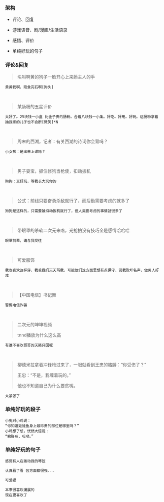 ### 架构

- 评论、回复

- 游戏语音、剧/漫画/生活语录

- 感悟、评价

- 单纯好玩的句子

  



### 评论&回复

> 名叫啊黄的狗子一脸开心上来舔主人的手

```
黄黄我啊，刚食完石啊[狗头]
```

<br/>

> 某肠粉的五星评价

```
太好了。25块钱一小盒 比金子贵的肠粉。合着八块钱一小条。好吃。好用。好玩。这肠粉拿着抽我家的儿子也不会断[微笑]*N
```

<br/>

> 周末的西湖，记者：有关西湖的诗词你会背吗？

```
小女孩：是出来上课吗？
```

<br/>

> 男子耍宝，抓住修狗当枪使，扣动扳机

```
狗狗：真好玩，等我长大玩你的
```

<br/>

> 公式：前线只要奋勇杀敌就行了，而后勤需要考虑的就多了

```
狗狗是这样的，只需要被扣动扳机就行了，但人类要考虑的事情就很多了
```

<br/>

> 带眼罩的杀软二次元来咯，光抢拍没有技巧全是感情哈哈哈

```
眼罩前辈，请与我交往
```

<br/>

> 可爱服饰

```
我也喜欢这样穿，我爸我妈天天骂我，可能他们这方面思想有点保守，说我败坏名声，做男人好难
```

<br/>

> 【中国电信】书记舞

```
警惕电信诈骗
```

<br/>

> 二次元的坤坤视频
>
> tnnd播放为什么这么高

```
有谁不喜欢哥哥的天籁只因呢
```







<br/>

> 柳德米拉拿着冲锋枪过来了，一眼就看到王忠的胳膊：“你受伤了？”
>
> 王忠：“不是，我缠着玩的。”
>
> 他也不知道自己为什么要贫嘴。

```
太紧张了
```





### 单纯好玩的段子

```
小兔对小鸡说：
“你知道娃娃鱼身上最珍贵的部位是哪里吗？”
小鸡想了想，恍然大悟说：
“鲵肝嘛，哎呦。”
```





### 单纯好玩的句子

```
感觉有人在拨动我的琴弦
```



```
认真看了看 各方面都很强...
```



```
可爱捏
```



```
本来很喜欢漫展的
现在更喜欢了
```



